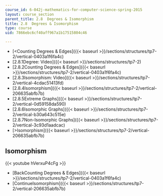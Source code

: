 ```yaml
---
course_id: 6-042j-mathematics-for-computer-science-spring-2015
layout: course_section
parent_title: 2.8  Degrees & Isomorphism
title: 2.8  Degrees & Isomorphism
type: course
uid: 7866ebc6cf40aff967a1b17515804c46

---
```


*   [<Counting Degrees & Edges]({{< baseurl >}}/sections/structures/tp7-2/vertical-0403a1f6fa4c)
*   [2.8.1Degree: Video]({{< baseurl >}}/sections/structures/tp7-2)
*   [2.8.2Counting Degrees & Edges]({{< baseurl >}}/sections/structures/tp7-2/vertical-0403a1f6fa4c)
*   [2.8.3Isomorphism: Video]({{< baseurl >}}/sections/structures/tp7-2/vertical-4cdac51413fd)
*   [2.8.4Isomorphism]({{< baseurl >}}/sections/structures/tp7-2/vertical-206635abfb7b)
*   [2.8.5Extreme Graphs]({{< baseurl >}}/sections/structures/tp7-2/vertical-0d59158da590)
*   [2.8.6Isomorphic Graphs]({{< baseurl >}}/sections/structures/tp7-2/vertical-b30a643c515e)
*   [2.8.7Non-Isomorphic Graphs]({{< baseurl >}}/sections/structures/tp7-2/vertical-3c93d1aadcac)
*   [\>Isomorphism]({{< baseurl >}}/sections/structures/tp7-2/vertical-206635abfb7b)

Isomorphism
-----------

{{< youtube hVerxuP4cFg >}}

*   [BackCounting Degrees & Edges]({{< baseurl >}}/sections/structures/tp7-2/vertical-0403a1f6fa4c)
*   [ContinueIsomorphism]({{< baseurl >}}/sections/structures/tp7-2/vertical-206635abfb7b)